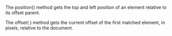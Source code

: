 The position() method gets the top and left position of an element relative to its offset parent.

The offset( ) method gets the current offset of the first matched element, in pixels, relative to the document. 